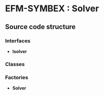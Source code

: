 # EFM-SYMBEX : Solver

## Source code structure

### Interfaces
* **Isolver**

### Classes

### Factories
* **Solver**
